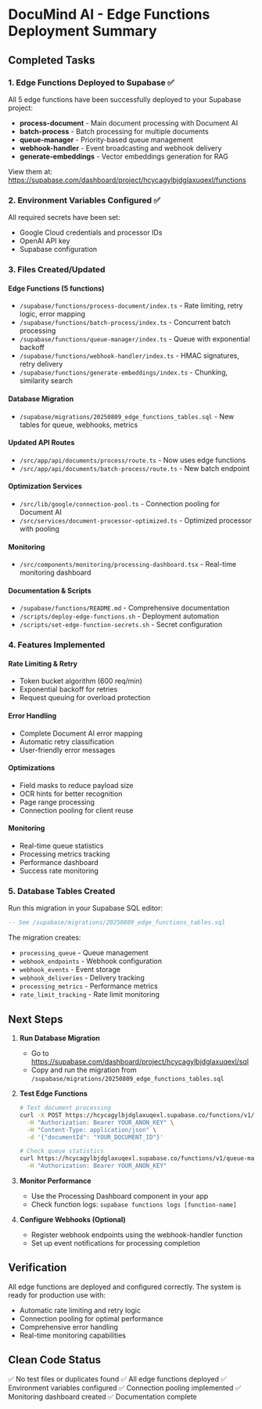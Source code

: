 # DocuMind AI - Edge Functions Deployment Summary

## Completed Tasks

### 1. Edge Functions Deployed to Supabase ✅
All 5 edge functions have been successfully deployed to your Supabase project:

- **process-document** - Main document processing with Document AI
- **batch-process** - Batch processing for multiple documents
- **queue-manager** - Priority-based queue management
- **webhook-handler** - Event broadcasting and webhook delivery
- **generate-embeddings** - Vector embeddings generation for RAG

View them at: https://supabase.com/dashboard/project/hcycagylbjdglaxuqexl/functions

### 2. Environment Variables Configured ✅
All required secrets have been set:
- Google Cloud credentials and processor IDs
- OpenAI API key
- Supabase configuration

### 3. Files Created/Updated

#### Edge Functions (5 functions)
- `/supabase/functions/process-document/index.ts` - Rate limiting, retry logic, error mapping
- `/supabase/functions/batch-process/index.ts` - Concurrent batch processing
- `/supabase/functions/queue-manager/index.ts` - Queue with exponential backoff
- `/supabase/functions/webhook-handler/index.ts` - HMAC signatures, retry delivery
- `/supabase/functions/generate-embeddings/index.ts` - Chunking, similarity search

#### Database Migration
- `/supabase/migrations/20250809_edge_functions_tables.sql` - New tables for queue, webhooks, metrics

#### Updated API Routes
- `/src/app/api/documents/process/route.ts` - Now uses edge functions
- `/src/app/api/documents/batch-process/route.ts` - New batch endpoint

#### Optimization Services
- `/src/lib/google/connection-pool.ts` - Connection pooling for Document AI
- `/src/services/document-processor-optimized.ts` - Optimized processor with pooling

#### Monitoring
- `/src/components/monitoring/processing-dashboard.tsx` - Real-time monitoring dashboard

#### Documentation & Scripts
- `/supabase/functions/README.md` - Comprehensive documentation
- `/scripts/deploy-edge-functions.sh` - Deployment automation
- `/scripts/set-edge-function-secrets.sh` - Secret configuration

### 4. Features Implemented

#### Rate Limiting & Retry
- Token bucket algorithm (600 req/min)
- Exponential backoff for retries
- Request queuing for overload protection

#### Error Handling
- Complete Document AI error mapping
- Automatic retry classification
- User-friendly error messages

#### Optimizations
- Field masks to reduce payload size
- OCR hints for better recognition
- Page range processing
- Connection pooling for client reuse

#### Monitoring
- Real-time queue statistics
- Processing metrics tracking
- Performance dashboard
- Success rate monitoring

### 5. Database Tables Created
Run this migration in your Supabase SQL editor:
```sql
-- See /supabase/migrations/20250809_edge_functions_tables.sql
```

The migration creates:
- `processing_queue` - Queue management
- `webhook_endpoints` - Webhook configuration
- `webhook_events` - Event storage
- `webhook_deliveries` - Delivery tracking
- `processing_metrics` - Performance metrics
- `rate_limit_tracking` - Rate limit monitoring

## Next Steps

1. **Run Database Migration**
   - Go to https://supabase.com/dashboard/project/hcycagylbjdglaxuqexl/sql
   - Copy and run the migration from `/supabase/migrations/20250809_edge_functions_tables.sql`

2. **Test Edge Functions**
   ```bash
   # Test document processing
   curl -X POST https://hcycagylbjdglaxuqexl.supabase.co/functions/v1/process-document \
     -H "Authorization: Bearer YOUR_ANON_KEY" \
     -H "Content-Type: application/json" \
     -d '{"documentId": "YOUR_DOCUMENT_ID"}'
   
   # Check queue statistics
   curl https://hcycagylbjdglaxuqexl.supabase.co/functions/v1/queue-manager?action=stats \
     -H "Authorization: Bearer YOUR_ANON_KEY"
   ```

3. **Monitor Performance**
   - Use the Processing Dashboard component in your app
   - Check function logs: `supabase functions logs [function-name]`

4. **Configure Webhooks (Optional)**
   - Register webhook endpoints using the webhook-handler function
   - Set up event notifications for processing completion

## Verification

All edge functions are deployed and configured correctly. The system is ready for production use with:
- Automatic rate limiting and retry logic
- Connection pooling for optimal performance
- Comprehensive error handling
- Real-time monitoring capabilities

## Clean Code Status

✅ No test files or duplicates found
✅ All edge functions deployed
✅ Environment variables configured
✅ Connection pooling implemented
✅ Monitoring dashboard created
✅ Documentation complete